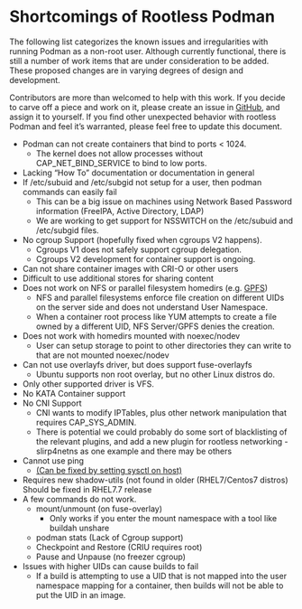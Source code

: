# Shortcomings of Rootless Podman

The following list categorizes the known issues and irregularities with running Podman as a non-root user.  Although currently functional, there is still a number of work items that are under consideration to be added.  These proposed changes are in varying degrees of design and development.

Contributors are more than welcomed to help with this work.  If you decide to carve off a piece and work on it, please create an issue in [GitHub](https://github.com/containers/libpod/issues), and assign it to yourself.  If you find other unexpected behavior with rootless Podman and feel it’s warranted, please feel free to update this document.

* Podman can not create containers that bind to ports < 1024.
  * The kernel does not allow processes without CAP_NET_BIND_SERVICE to bind to low ports.
* Lacking “How To” documentation or documentation in general
* If /etc/subuid and /etc/subgid not setup for a user, then podman commands
can easily fail
  * This can be a big issue on machines using Network Based Password information (FreeIPA, Active Directory, LDAP)
  * We are working to get support for NSSWITCH on the /etc/subuid and /etc/subgid files.
* No cgroup Support (hopefully fixed when cgroups V2 happens).
  * Cgroups V1 does not safely support cgroup delegation.
  * Cgroups V2 development for container support is ongoing.
* Can not share container images with CRI-O or other users
* Difficult to use additional stores for sharing content
* Does not work on NFS or parallel filesystem homedirs (e.g. [GPFS](https://www.ibm.com/support/knowledgecenter/en/SSFKCN/gpfs_welcome.html))
  * NFS and parallel filesystems enforce file creation on different UIDs on the server side and does not understand User Namespace.
  * When a container root process like YUM attempts to create a file owned by a different UID, NFS Server/GPFS denies the creation.
* Does not work with homedirs mounted with noexec/nodev
  * User can setup storage to point to other directories they can write to that are not mounted noexec/nodev
* Can not use overlayfs driver, but does support fuse-overlayfs
  * Ubuntu supports non root overlay, but no other Linux distros do.
* Only other supported driver is VFS.
* No KATA Container support
* No CNI Support
  * CNI wants to modify IPTables, plus other network manipulation that requires CAP_SYS_ADMIN.
  * There is potential we could probably do some sort of blacklisting of the relevant plugins, and add a new plugin for rootless networking - slirp4netns as one example and there may be others
* Cannot use ping
  * [(Can be fixed by setting sysctl on host)](https://github.com/containers/libpod/blob/master/troubleshooting.md#5-rootless-containers-cannot-ping-hosts)
* Requires new shadow-utils (not found in older (RHEL7/Centos7 distros) Should be fixed in RHEL7.7 release
* A few commands do not work.
  * mount/unmount (on fuse-overlay)
     * Only works if you enter the mount namespace with a tool like buildah unshare
  * podman stats (Lack of Cgroup support)
  * Checkpoint and Restore (CRIU requires root)
  * Pause and Unpause (no freezer cgroup)
* Issues with higher UIDs can cause builds to fail
  * If a build is attempting to use a UID that is not mapped into the user namespace mapping for a container, then builds will not be able to put the UID in an image.

